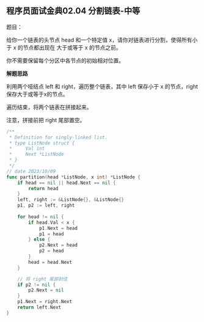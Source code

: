 ## 程序员面试金典02.04 分割链表-中等

题目：

给你一个链表的头节点 head 和一个特定值 x，请你对链表进行分割，使得所有小于 x 的节点都出现在 大于或等于 x 的节点之前。

你不需要保留每个分区中各节点的初始相对位置。



**解题思路**

利用两个哑结点 left 和 right，遍历整个链表，其中 left 保存小于 x 的节点，right 保存大于或等于x的节点。

遍历结束，将两个链表在拼接起来。

注意，拼接前把 right 尾部置空。

```go
/**
 * Definition for singly-linked list.
 * type ListNode struct {
 *     Val int
 *     Next *ListNode
 * }
 */
// date 2023/10/09
func partition(head *ListNode, x int) *ListNode {
    if head == nil || head.Next == nil {
        return head
    }
    left, right := &ListNode{}, &ListNode{}
    p1, p2 := left, right
    
    for head != nil {
        if head.Val < x {
            p1.Next = head
            p1 = head
        } else {
            p2.Next = head
            p2 = head
        }
        head = head.Next
    }

    // 将 right 尾部封住
    if p2 != nil {
        p2.Next = nil
    }
    p1.Next = right.Next
    return left.Next
}
```

